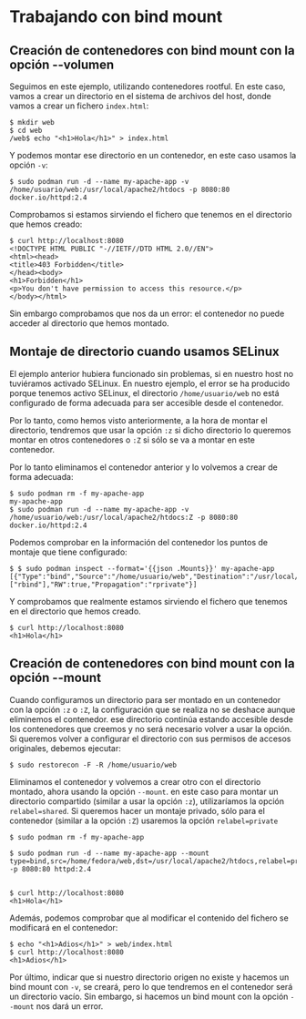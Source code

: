 # Trabajando con bind mount

## Creación de contenedores con bind mount con la opción --volumen

Seguimos en este ejemplo, utilizando contenedores rootful. En este caso, vamos a crear un directorio en el sistema de archivos del host, donde vamos a crear un fichero `index.html`:

```
$ mkdir web
$ cd web
/web$ echo "<h1>Hola</h1>" > index.html
```

Y podemos montar ese directorio en un contenedor, en este caso usamos la opción `-v`:

```
$ sudo podman run -d --name my-apache-app -v /home/usuario/web:/usr/local/apache2/htdocs -p 8080:80 docker.io/httpd:2.4
```

Comprobamos si estamos sirviendo el fichero que tenemos en el directorio que hemos creado:

```
$ curl http://localhost:8080
<!DOCTYPE HTML PUBLIC "-//IETF//DTD HTML 2.0//EN">
<html><head>
<title>403 Forbidden</title>
</head><body>
<h1>Forbidden</h1>
<p>You don't have permission to access this resource.</p>
</body></html>
```

Sin embargo comprobamos que nos da un error: el contenedor no puede acceder al directorio que hemos montado.

## Montaje de directorio cuando usamos SELinux

El ejemplo anterior hubiera funcionado sin problemas, si en nuestro host no tuviéramos activado SELinux. 
En nuestro ejemplo, el error se ha producido porque tenemos activo SELinux, el directorio `/home/usuario/web` no está configurado de forma adecuada para ser accesible desde el contenedor.

Por lo tanto, como hemos visto anteriormente, a la hora de montar el directorio, tendremos que usar la opción `:z` si dicho directorio lo queremos montar en otros contenedores o `:Z` si sólo se va a montar en este contenedor.

Por lo tanto eliminamos el contenedor anterior y lo volvemos a crear de forma adecuada:

```
$ sudo podman rm -f my-apache-app
my-apache-app
$ sudo podman run -d --name my-apache-app -v /home/usuario/web:/usr/local/apache2/htdocs:Z -p 8080:80 docker.io/httpd:2.4
```

Podemos comprobar en la información del contenedor los puntos de montaje que tiene configurado:

```
$ $ sudo podman inspect --format='{{json .Mounts}}' my-apache-app 
[{"Type":"bind","Source":"/home/usuario/web","Destination":"/usr/local/apache2/htdocs","Driver":"","Mode":"","Options":["rbind"],"RW":true,"Propagation":"rprivate"}]
```

Y comprobamos que realmente estamos sirviendo el fichero que tenemos en el directorio que hemos creado.

```
$ curl http://localhost:8080
<h1>Hola</h1>
```

## Creación de contenedores con bind mount con la opción --mount

Cuando configuramos un directorio para ser montado en un contenedor con la opción `:z` o `:Z`, la configuración que se realiza no se deshace aunque eliminemos el contenedor. ese directorio continúa estando accesible desde los contenedores que creemos y no será necesario volver a usar la opción. Si queremos volver a configurar el directorio con sus permisos de accesos originales, debemos ejecutar:

```
$ sudo restorecon -F -R /home/usuario/web
```

Eliminamos el contenedor y volvemos a crear otro con el directorio montado, ahora usando la opción `--mount`. en este caso para montar un directorio compartido (similar a usar la opción `:z`), utilizaríamos la opción `relabel=shared`. Si queremos hacer un montaje privado, sólo para el contenedor (similar a la opción `:Z`) usaremos la opción `relabel=private`

```
$ sudo podman rm -f my-apache-app 

$ sudo podman run -d --name my-apache-app --mount type=bind,src=/home/fedora/web,dst=/usr/local/apache2/htdocs,relabel=private -p 8080:80 httpd:2.4


$ curl http://localhost:8080
<h1>Hola</h1>
```

Además, podemos comprobar que al modificar el contenido del fichero se modificará en el contenedor:

```
$ echo "<h1>Adios</h1>" > web/index.html 
$ curl http://localhost:8080
<h1>Adios</h1>
```

Por último, indicar que si nuestro directorio origen no existe y hacemos un bind mount con `-v`, se creará, pero lo que tendremos en el contenedor será un directorio vacío. Sin embargo, si hacemos un bind mount con la opción `--mount` nos dará un error.
